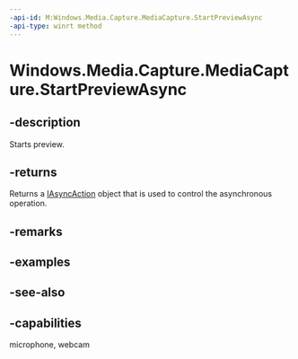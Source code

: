 ```yaml
---
-api-id: M:Windows.Media.Capture.MediaCapture.StartPreviewAsync
-api-type: winrt method
---
```


<!-- Method syntax
public Windows.Foundation.IAsyncAction StartPreviewAsync()
-->

# Windows.Media.Capture.MediaCapture.StartPreviewAsync

## -description
Starts preview.

## -returns
Returns a [IAsyncAction](../windows.foundation/iasyncaction.md) object that is used to control the asynchronous operation.

## -remarks

## -examples

## -see-also


## -capabilities
microphone, webcam
